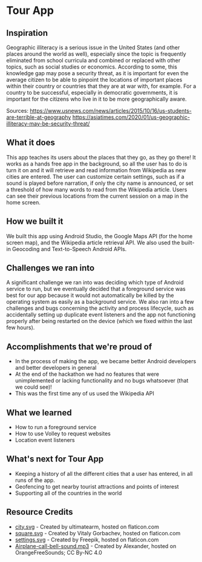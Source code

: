 # Tour App

## Inspiration

Geographic illiteracy is a serious issue in the United States (and other places around the world as well), especially since the topic is frequently eliminated from school curricula and combined or replaced with other topics, such as social studies or economics. According to some, this knowledge gap may pose a security threat, as it is important for even the average citizen to be able to pinpoint the locations of important places within their country or countries that they are at war with, for example. For a country to be successful, especially in democratic governments, it is important for the citizens who live in it to be more geographically aware.

Sources:
https://www.usnews.com/news/articles/2015/10/16/us-students-are-terrible-at-geography
https://asiatimes.com/2020/01/us-geographic-illiteracy-may-be-security-threat/

## What it does

This app teaches its users about the places that they go, as they go there! It works as a hands free app in the background, so all the user has to do is turn it on and it will retrieve and read information from Wikipedia as new cities are entered. The user can customize certain settings, such as if a sound is played before narration, if only the city name is announced, or set a threshold of how many words to read from the Wikipedia article. Users can see their previous locations from the current session on a map in the home screen.

## How we built it

We built this app using Android Studio, the Google Maps API (for the home screen map), and the Wikipedia article retrieval API. We also used the built-in Geocoding and Text-to-Speech Android APIs.

## Challenges we ran into

A significant challenge we ran into was deciding which type of Android service to run, but we eventually decided that a foreground service was best for our app because it would not automatically be killed by the operating system as easily as a background service. We also ran into a few challenges and bugs concerning the activity and process lifecycle, such as accidentally setting up duplicate event listeners and the app not functioning properly after being restarted on the device (which we fixed within the last few hours).

## Accomplishments that we're proud of

- In the process of making the app, we became better Android developers and better developers in general
- At the end of the hackathon we had no features that were unimplemented or lacking functionality and no bugs whatsoever (that we could see)!
- This was the first time any of us used the Wikipedia API

## What we learned

- How to run a foreground service
- How to use Volley to request websites
- Location event listeners

## What's next for Tour App

- Keeping a history of all the different cities that a user has entered, in all runs of the app.
- Geofencing to get nearby tourist attractions and points of interest
- Supporting all of the countries in the world

## Resource Credits
- [city.svg](https://www.flaticon.com/free-icon/city_3310572?term=city%20location&page=2&position=74&page=2&position=74&related_id=3310572) - Created by ultimatearm, hosted on flaticon.com
- [square.svg](https://www.flaticon.com/free-icon/square_2627936?term=square&page=1&position=14&page=1&position=14&related_id=2627936&) - Created by Vitaly Gorbachev, hosted on flaticon.com
- [settings.svg](https://www.flaticon.com/free-icon/gear_1242494?term=settings&page=1&position=51&page=1&position=51&related_id=1242494) - Created by Freepik, hosted on flaticon.com
- [Airplane-call-bell-sound.mp3](https://orangefreesounds.com/airplane-call-bell-sound/) - Created by Alexander, hosted on OrangeFreeSounds; CC By-NC 4.0
